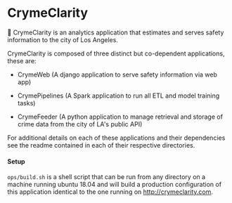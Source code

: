 # CrymeClarity
🚓 CrymeClarity is an analytics application that estimates and serves safety information to the city of Los Angeles.

CrymeClarity is composed of three distinct but co-dependent applications, these are:
  - CrymeWeb (A django application to serve safety information via web app)
  
  - CrymePipelines (A Spark application to run all ETL and model training tasks)
  
  - CrymeFeeder (A python application to manage retrieval and storage of crime data from the city of LA's public API)
  
For additional details on each of these applications and their dependencies see the readme contained in each of their respective directories.

#### Setup
 `ops/build.sh` is a shell script that can be run from any directory on a machine running ubuntu 18.04 and will build 
 a production configuration of this application identical to the one running on http://crymeclarity.com.
 
 
